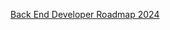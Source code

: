 [Back End Developer Roadmap 2024](https://www.youtube.com/watch?v=tN6oJu2DqCM&ab_channel=freeCodeCamp.org)

